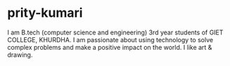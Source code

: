 # prity-kumari
I am B.tech (computer science and engineering) 3rd year students of GIET COLLEGE, KHURDHA. I am passionate about using technology to solve complex problems and make a positive impact on the world. I like art &amp; drawing.

